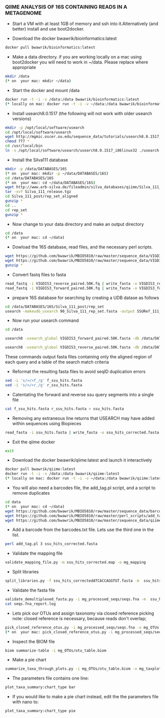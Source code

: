 ### QIIME ANALYSIS OF 16S CONTAINING READS IN A METAGENOME

- Start a VM with at least 1GB of memory and ssh into it.Alternatively (and better) install and use boot2docker.

- Download the docker bwawrik/bioinformatics:latest

```sh
docker pull bwawrik/bioinformatics:latest
```

- Make a data directory. if you are working locally on a mac using boot2docker you will need to work in ~/data. Please replace where appropriate

```sh
mkdir /data
(* on  your mac: mkdir ~/data)
```

- Start the docker and mount /data

```sh
docker run -t -i -v /data:/data bwawrik/bioinformatics:latest
(* locally on mac: docker run -t -i -v ~/data:/data bwawrik/bioinformatics:latest)
```

 
- Install usearch8.0.1517 (the following will not work with older usearch versions)

```sh
mkdir -p /opt/local/software/usearch
cd /opt/local/software/usearch
wget http://mgmic.oscer.ou.edu/sequence_data/tutorials/usearch8.0.1517_i86linux32
chmod 777 *
cd /usr/local/bin
ln -s /opt/local/software/usearch/usearch8.0.1517_i86linux32 ./usearch
```

- Install the Silva111 database
 
```sh
mkdir -p /data/DATABASES/16S
(* on  your mac: mkdir -p ~/data/DATABASES/16S)
cd /data/DATABASES/16S
(* on  your mac: cd ~/data/DATABASES/16S)
wget http://www.arb-silva.de/fileadmin/silva_databases/qiime/Silva_111_release.tgz
tar -xvf Silva_111_release.tgz
cd Silva_111_post/rep_set_aligned
gunzip *
cd ..
cd rep_set
gunzip *
```
 
- Now change to your data directory and make an output directory

```sh
cd /data
(* on  your mac: cd ~/data)
```
 
- Dowload the 16S database, read files, and the necessary perl scripts.

```sh
wget https://github.com/bwawrik/MBIO5810/raw/master/sequence_data/VIGDIS3_forward_paired.50K.fq.gz
wget https://github.com/bwawrik/MBIO5810/raw/master/sequence_data/VIGDIS3_reverse_paired.50K.fq.gz
gunzip *
```
 
- Convert fastq files to fasta
 
```sh
read_fastq -i VIGDIS3_reverse_paired.50K.fq | write_fasta -o VIGDIS3_reverse_paired.50K.fasta -x
read_fastq -i VIGDIS3_forward_paired.50K.fq | write_fasta -o VIGDIS3_forward_paired.50K.fasta -x
```

- prepare 16S database for searching by creating a UDB datase as follows

```sh 
cd /data/DATABASES/16S/Silva_111_post/rep_set
usearch -makeudb_usearch 90_Silva_111_rep_set.fasta -output SSURef_111_candidate_db.udb
```

- Now run your usearch command

```sh
cd /data

usearch8 -usearch_global VIGDIS3_forward_paired.50K.fasta -db /data/DATABASES/16S/Silva_111_post/rep_set/SSURef_111_candidate_db.udb -qsegout f_ssu_hits.fasta -blast6out f_ssu_hits.txt -strand both -id 0.7 -maxhits 1

usearch8 -usearch_global VIGDIS3_reverse_paired.50K.fasta -db /data/DATABASES/16S/Silva_111_post/rep_set/SSURef_111_candidate_db.udb -qsegout r_ssu_hits.fasta -blast6out r_ssu_hits.txt -strand both -id 0.7 -maxhits 1
```
These commands output fasta files containing only the aligned region of each query and a table of the search match criteria

- Reformat the resulting fasta files to avoid seqID duplication errors

```sh
sed -i 's/>/>f_/g' f_ssu_hits.fasta
sed -i 's/>/>r_/g' r_ssu_hits.fasta
```

- Catentating the forward and reverse ssu query segments into a single file

```sh
cat f_ssu_hits.fasta r_ssu_hits.fasta > ssu_hits.fasta
```

- Removing any extraneous line returns that USEARCH may have added within sequences using Biopieces

```sh
read_fasta -i ssu_hits.fasta | write_fasta -o ssu_hits_corrected.fasta -x
```

- Exit the qiime docker

```sh
exit
```
 
- Download the docker bwawrik/qiime:latest and launch it interactively

```sh
docker pull bwawrik/qiime:latest
docker run -t -i -v /data:/data bwawrik/qiime:latest
(* locally on mac: docker run -t -i -v ~/data:/data bwawrik/qiime:latest)
```
 
- You will also need a barcodes file, the add_tag.pl script, and a script to remove duplicates

```sh
cd data
(* on  your mac: cd ~/data)
wget https://github.com/bwawrik/MBIO5810/raw/master/sequence_data/barcodes.txt
wget https://github.com/bwawrik/MBIO5810/raw/master/perl_scripts/add_tag.pl
wget https://github.com/bwawrik/MBIO5810/raw/master/sequence_data/qiime_default.par
```

- Add a barcode from the barcodes.txt file.  Lets use the third one in the list.

```sh
perl add_tag.pl 3 ssu_hits_corrected.fasta
```

- Validate the mapping file

```sh
validate_mapping_file.py -m ssu_hits_corrected.map -o mg_mapping
```

- Split libraries

```sh
split_libraries.py -f ssu_hits_correctedATCACCAGGTGT.fasta -m  ssu_hits_corrected.map -o mg_processed_seqs/ --barcode_type 12
```

- Validate the fasta file

```sh
validate_demultiplexed_fasta.py -i mg_processed_seqs/seqs.fna -m  ssu_hits_corrected.map
cat seqs.fna_report.log
```

- Lets pick our OTUs and assign taxonomy via closed reference picking
note: closed reference is necessary, because reads don't overlap;
 
```sh
pick_closed_reference_otus.py -i mg_processed_seqs/seqs.fna -o mg_OTUs -r /data/DATABASES/16S/Silva_111_post/rep_set/97_Silva_111_rep_set.fasta  -t /data/DATABASES/16S/Silva_111_post/taxonomy/97_Silva_111_taxa_map_RDP_6_levels.txt -f
(* on  your mac: pick_closed_reference_otus.py -i mg_processed_seqs/seqs.fna -o mg_OTUs -r ~/data/DATABASES/16S/Silva_111_post/rep_set/97_Silva_111_rep_set.fasta  -t ~/data/DATABASES/16S/Silva_111_post/taxonomy/97_Silva_111_taxa_map_RDP_6_levels.txt -f)
```

- Inspect the BIOM file

```sh
biom summarize-table -i mg_OTUs/otu_table.biom
```
 
- Make a pie chart

```sh
summarize_taxa_through_plots.py -i mg_OTUs/otu_table.biom -o mg_taxplots -m  ssu_hits_corrected.map -p qiime_default.par -f
```

- The parameters file contains one line:

```sh
plot_taxa_summary:chart_type bar
```

- If you would like to make a pie chart instead, edit the the parameters file with nano to:

```sh
plot_taxa_summary:chart_type pie
```
